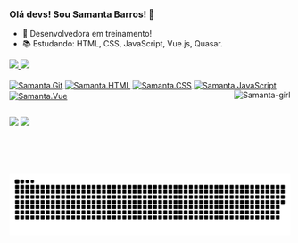 ### Olá devs! Sou Samanta Barros! 👋
- 🤩 Desenvolvedora em treinamento!
- 📚 Estudando: HTML, CSS, JavaScript, Vue.js, Quasar.

<div>
  <a href="https://github.com/samantabarros">
  <img height="200cm" src = "https://github-readme-stats.vercel.app/api?username=samantabarros&show_icons=true&theme=midnight-purple&include_all_commits=true&count_private=true"/>
  <img height="200cm" src = "https://github-readme-stats.vercel.app/api/top-langs/?username=samantabarros&theme=midnight-purple&langs_count= 16" />
</div>
  
<div style="display: inline_block"><br>
  <img align="center" alt="Samanta.Git" height="30" width="40" src='https://cdn.jsdelivr.net/gh/devicons/devicon/icons/git/git-original.svg'>
  <img align="center" alt="Samanta.HTML" height="30" width="40" src='https://cdn.jsdelivr.net/gh/devicons/devicon/icons/html5/html5-original.svg'>
  <img align="center" alt="Samanta.CSS" height="30" width="40" src='https://cdn.jsdelivr.net/gh/devicons/devicon/icons/css3/css3-original.svg'>
  <img align="center" alt="Samanta.JavaScript" height="30" width="40" src="https://cdn.jsdelivr.net/gh/devicons/devicon/icons/javascript/javascript-original.svg"> 
  <img align="center" alt="Samanta.Vue" height="30" width="40" src="https://cdn.jsdelivr.net/gh/devicons/devicon/icons/vuejs/vuejs-original.svg"> 
  <img align="right" height="150cm" alt="Samanta-girl" src="https://media.giphy.com/media/9EatplxEzlxDHM9BK7/giphy.gif">
</div>
  
##
  <div>
    <a href="mailto:samantadesenvolvedora@gmail.com" target"_blank"><img src="https://img.shields.io/badge/Gmail-D14836?style=for-the-badge&logo=gmail&logoColor=white" target="_blank"></a>
    <a href="https://www.linkedin.com/in/samantabarros" target"_blank"><img src="https://img.shields.io/badge/LinkedIn-0077B5?style=for-the-badge&logo=linkedin&logoColor=white"target"_blank"></a>                       
  
  </div>
  
  ![Snake animation](https://github.com/samantabarros/samantabarros/blob/output/github-contribution-grid-snake.svg)
  

